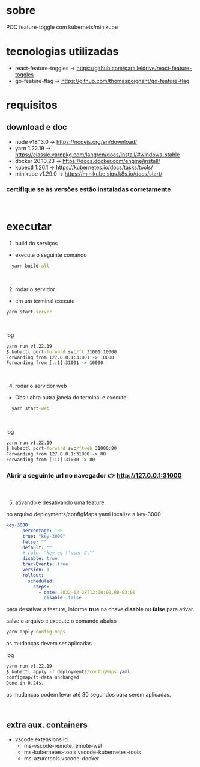 # sobre

POC feature-toggle com kubernets/minikube

# tecnologias utilizadas

- react-feature-toggles -> https://github.com/paralleldrive/react-feature-toggles
- go-feature-flag -> https://github.com/thomaspoignant/go-feature-flag

# requisitos

## download e doc
* node v18.13.0 -> https://nodejs.org/en/download/
* yarn 1.22.19 -> https://classic.yarnpkg.com/lang/en/docs/install/#windows-stable
* docker 20.10.23 -> https://docs.docker.com/engine/install/
* kubectl 1.26.1 -> https://kubernetes.io/docs/tasks/tools/
* minikube v1.29.0 -> https://minikube.sigs.k8s.io/docs/start/

### certifique se às versões estão instaladas corretamente

</br> 

# executar

1. build do serviços
  - execute o seguinte comando
```cmd
  yarn build-all
```
</br>


 2. rodar o servidor
  - em um terminal execute
  ```cmd
  yarn start-server
  ```
</br>

log

```cmd
yarn run v1.22.19
$ kubectl port-forward svc/ft 31001:10000
Forwarding from 127.0.0.1:31001 -> 10000
Forwarding from [::1]:31001 -> 10000
```
</br>


4. rodar o servidor web
- Obs.: abra outra janela do terminal e execute
```cmd
  yarn start-web
```
</br>

log

```cmd
yarn run v1.22.19
$ kubectl port-forward svc/ftweb 31000:80
Forwarding from 127.0.0.1:31000 -> 80
Forwarding from [::1]:31000 -> 80
```
### Abrir a seguinte url no navegador 👉  http://127.0.0.1:31000

</br>

5. ativando e desativando uma feature.

no arquivo deployments/configMaps.yaml localize a key-3000

```yml
key-3000:
      percentage: 100
      true: "key-3000"
      false: ""
      default: ""
      # rule: "key eq \"user-C\""
      disable: true
      trackEvents: true
      version: 1
      rollout:
        scheduled:
          steps:
            - date: 2022-12-28T12:00:00.00-03:00
              disable: false
```
para desativar a feature, informe **true** na chave **disable** ou **false** para ativar.

salve o arquivo e execute o comando abaixo

```cmd
yarn apply-config-maps
```
as mudanças devem ser aplicadas

log

```cmd
yarn run v1.22.19
$ kubectl apply -f deployments/configMaps.yaml
configmap/ft-data unchanged
Done in 0.24s.
```
as mudanças podem levar até 30 segundos para serem aplicadas.

<br/>

## extra aux. containers
 - vscode extensions id
   * ms-vscode-remote.remote-wsl
   * ms-kubernetes-tools.vscode-kubernetes-tools
   * ms-azuretools.vscode-docker
